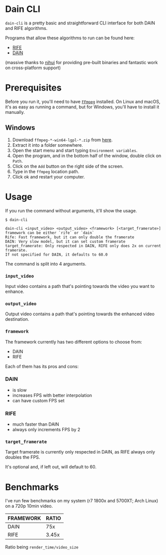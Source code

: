 # Dain CLI
`dain-cli` is a pretty basic and straightforward CLI interface for both DAIN and RIFE algorithms.

Programs that allow these algorithms to run can be found here:
- [RIFE](https://github.com/nihui/rife-ncnn-vulkan)
- [DAIN](https://github.com/nihui/dain-ncnn-vulkan)

(massive thanks to [nihui](https://github.com/nihui) for providing pre-built binaries and fantastic work on cross-platform support)

# Prerequisites
Before you run it, you'll need to have [`FFmpeg`](https://ffmpeg.org/) installed.
On Linux and macOS, it's as easy as running a command, but for Windows, you'll have to install it manually.

## Windows
1. Download `ffmpeg-*-win64-lgpl-*.zip` from [here](https://github.com/BtbN/FFmpeg-Builds/releases).
2. Extract it into a folder somewhere.
3. Open the start menu and start typing `Environment variables`.
4. Open the program, and in the bottom half of the window, double click on `Path`.
5. Click on the `Add` button on the right side of the screen.
6. Type in the `ffmpeg` location path.
7. Click ok and restart your computer.


# Usage
If you run the command without arguments, it'll show the usage.

```
$ dain-cli
```
```
dain-cli <input_video> <output_video> <framework> [<target_framerate>]
framework can be either `rife` or `dain`
Rife: Fast framework, but it can only double the framerate
DAIN: Very slow model, but it can set custom framerate
target_framerate: Only respected in DAIN, RIFE only does 2x on current framerate.
If not specified for DAIN, it defaults to 60.0
```

The command is split into 4 arguments.
### `input_video`
Input video contains a path that's pointing towards the video you want to enhance.

### `output_video`
Output video contains a path that's pointing towards the enhanced video destination.

### `framework`
The framework currently has two different options to choose from:
- DAIN
- RIFE

Each of them has its pros and cons:
### DAIN
- is slow
- increases FPS with better interpolation
- can have custom FPS set
### RIFE
- much faster than DAIN
- always only increments FPS by 2

### `target_framerate`
Target framerate is currently only respected in DAIN, as RIFE always only doubles the FPS.

It's optional and, if left out, will default to 60.

# Benchmarks
I've run few benchmarks on my system (r7 1800x and 5700XT; Arch Linux) on a 720p 10min video.

FRAMEWORK|RATIO|
---|---|
DAIN|75x|
RIFE|3.45x|

Ratio being `render_time/video_size`
